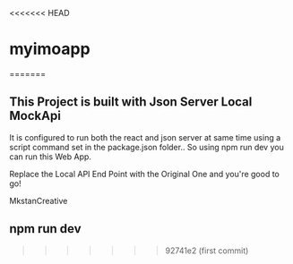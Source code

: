 <<<<<<< HEAD
# myimoapp
=======
## This Project is built with Json Server Local MockApi 

It is configured to run both the react and json server at same time using a script command set in the 
package.json folder.. So using npm run dev you can run this Web App.

Replace the Local API End Point with the Original One and you're good to go!


MkstanCreative 

## npm run dev 
>>>>>>> 92741e2 (first commit)
